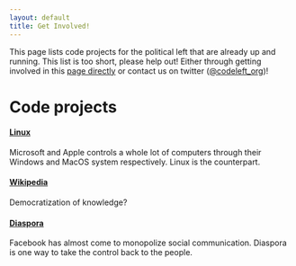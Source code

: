 ```yaml
---
layout: default
title: Get Involved!
---
```

This page lists code projects for the political left that are already up and running. This list is too short, please help out! Either through getting involved in this [page directly](https://github.com/johhoi/codeleft/) or contact us on twitter ([@codeleft_org](https://twitter.com/Codeleft_org))!

# Code projects
#### [Linux](https://en.wikipedia.org/wiki/Linux)
Microsoft and Apple controls a whole lot of computers through their Windows and MacOS system respectively. Linux is the counterpart. 
#### [Wikipedia](https://www.mediawiki.org/wiki/MediaWiki)
Democratization of knowledge? 
#### [Diaspora](https://diasporafoundation.org/)
Facebook has almost come to monopolize social communication. Diaspora is one way to take the control back to the people.
